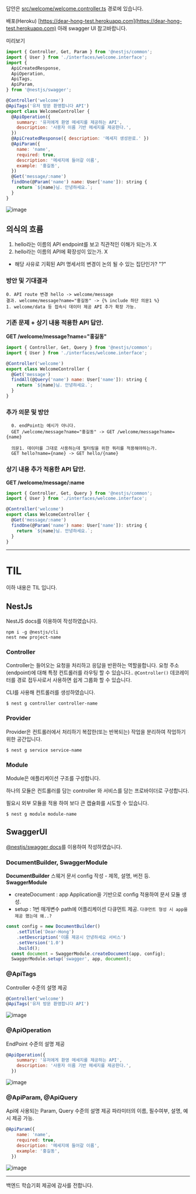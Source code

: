 답안은 [src/welcome/welcome.controller.ts](https://github.com/FoocoJun/Dear-Hong/blob/main/src/welcome/welcome.controller.ts) 경로에 있습니다.

배포(Heroku) [https://dear-hong-test.herokuapp.com](https://dear-hong-test.herokuapp.com)
아래 swagger UI 참고바랍니다.


미리보기

```js
import { Controller, Get, Param } from '@nestjs/common';
import { User } from './interfaces/welcome.interface';
import {
  ApiCreatedResponse,
  ApiOperation,
  ApiTags,
  ApiParam,
} from '@nestjs/swagger';

@Controller('welcome')
@ApiTags('유저 방문 환영합니다 API')
export class WelcomeController {
  @ApiOperation({
    summary: '유저에게 환영 메세지를 제공하는 API',
    description: '사용자 이름 기반 메세지를 제공한다.',
  })
  @ApiCreatedResponse({ description: '메세지 생성완료.' })
  @ApiParam({
    name: 'name',
    required: true,
    description: '메세지에 들어갈 이름',
    example: '홍길동',
  })
  @Get('message/:name')
  findOne(@Param('name') name: User['name']): string {
    return `${name}님. 안녕하세요.`;
  }
}
```
![image](https://user-images.githubusercontent.com/85068289/194109086-46518846-70ce-483f-a97b-3c12b1953e17.png)


## 의식의 흐름
1. hello라는 이름의 API endpoint를 보고 직관적인 이해가 되는가. X
2. hello라는 이름의 API에 확장성이 있는가. X

- 해당 사유로 기획된 API 명세서의 변경이 논의 될 수 있는 집단인가? "?"
### 방안 및 기대결과
```
0. API route 변경 hello -> welcome/message
결과. welcome/message?name="홍길동" -> {% include 하단 의문1 %}
1. welcome/data 등 접속시 데이터 제공 API 추가 확장 가능.
```

### 기존 문제 + 상기 내용 적용한 API 답안.
**GET /welcome/message?name="홍길동"**
```js
import { Controller, Get, Query } from '@nestjs/common';
import { User } from './interfaces/welcome.interface';

@Controller('welcome')
export class WelcomeController {
  @Get('message')
  findAll(@Query('name') name: User['name']): string {
    return `${name}님. 안녕하세요.`;
  }
}
```

### 추가 의문 및 방안
```
  0. endPoint는 예시가 아니다.
  GET /welcome/message?name="홍길동" -> GET /welcome/message?name={name}

  의문1. 데이터를 그대로 사용하는데 필터링을 위한 쿼리를 적용해야하는가.
  GET hello?name={name} -> GET hello/{name}
```
### 상기 내용 추가 적용한 API 답안.
**GET /welcome/message/:name**

```js
import { Controller, Get, Query } from '@nestjs/common';
import { User } from './interfaces/welcome.interface';

@Controller('welcome')
export class WelcomeController {
  @Get('message/:name')
  findOne(@Param('name') name: User['name']): string {
    return `${name}님. 안녕하세요.`;
  }
}
```


---
# TIL
이하 내용은 TIL 입니다.

## NestJs
NestJS docs를 이용하여 작성하였습니다.

```
npm i -g @nestjs/cli
nest new project-name
```

### Controller
Controller는 들어오는 요청을 처리하고 응답을 반환하는 역할을합니다.
요청 주소(endpoint)에 대해 특정 컨트롤러를 라우팅 할 수 있습니다..
`@Controller()` 데코레이터를 경로 접두사로서 사용하면 쉽게 그룹화 할 수 있습니다.

CLI를 사용해 컨트롤러를 생성하였습니다.
```
$ nest g controller controller-name
```
### Provider
Provider은 컨트롤러에서 처리하기 복잡한(또는 반복되는) 작업을 분리하여 작업하기 위한 공간입니다.

```
$ nest g service service-name
```

### Module
Module은 애플리케이션 구조를 구성합니다. 

하나의 모듈은 컨트롤러를 담는 controller 와 서비스를 담는 프로바이더로 구성합니다.

필요시 외부 모듈을 적용 하여 보다 큰 캡슐화를 시도할 수 있습니다.

```
$ nest g module module-name
```

## SwaggerUI
[@nestjs/swagger docs](https://docs.nestjs.com/openapi/introduction)를 이용하여 작성하였습니다.

### DocumentBuilder, SwaggerModule
**DocumentBuilder**
스웨거 문서 config 작성 - 제목, 설명, 버전 등.
**SwaggerModule**
- createDocument : 
app Application을 기반으로 config 적용하여 문서 모듈 생성.
- setup : 
1번 매개변수 path에 어플리케이션 다큐먼트 제공. `다큐먼트 형성 시 app을 제공 했는데 왜..?`
```js
const config = new DocumentBuilder()
    .setTitle('Dear-Hong')
    .setDescription('이름 제공시 안녕하세요 서비스')
    .setVersion('1.0')
    .build();
  const document = SwaggerModule.createDocument(app, config);
  SwaggerModule.setup('swagger', app, document);
```



### @ApiTags
Controller 수준의 설명 제공
```js
@Controller('welcome')
@ApiTags('유저 방문 환영합니다 API')
```
![image](https://user-images.githubusercontent.com/85068289/194105555-fbecd632-393a-46d0-8aae-83acca3af413.png)


### @ApiOperation
EndPoint 수준의 설명 제공
```js
@ApiOperation({
    summary: '유저에게 환영 메세지를 제공하는 API',
    description: '사용자 이름 기반 메세지를 제공한다.',
  })
```
![image](https://user-images.githubusercontent.com/85068289/194105462-bafbbf0a-544a-4b61-a6e0-97d272fe5399.png)


### @ApiParam, @ApiQuery
Api에 사용되는 Param, Query 수준의 설명 제공
파라미터의 이름, 필수여부, 설명, 예시 제공 가능.
```js
@ApiParam({
    name: 'name',
    required: true,
    description: '메세지에 들어갈 이름',
    example: '홍길동',
  })
```
![image](https://user-images.githubusercontent.com/85068289/194106041-b85de904-11ec-4f28-8cc0-e552b38a1e3f.png)


---

백엔드 학습기회 제공에 감사를 전합니다.
